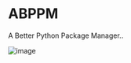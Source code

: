 # ABPPM
A Better Python Package Manager..

![image](https://user-images.githubusercontent.com/125100714/218225246-20b92ec1-26e5-4d35-9f17-d9dbd797b8dd.png)
